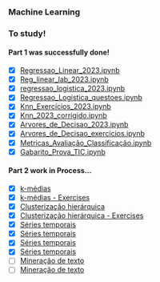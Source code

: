 ### Machine Learning

### To study!

#### Part 1 was successfully done!
- [x] [Regressao_Linear_2023.ipynb](https://colab.research.google.com/github/gustavogrds/TIC/blob/master/Regressao_Linear_2023.ipynb)
- [x] [Reg_linear_lab_2023.ipynb](https://colab.research.google.com/drive/1NmQzs1Op6d7tWQjtmZPUq9GwX4-Sdak3?usp=sharing)
- [x] [regressao_logistica_2023.ipynb](https://colab.research.google.com/github/gustavogrds/TIC/blob/master/regressao_logistica_2023.ipynb)
- [x] [Regressao_Logistica_questoes.ipynb](https://colab.research.google.com/github/gustavogrds/TIC/blob/master/Regressao_Logistica_questoes.ipynb)
- [x] [Knn_Exercícios_2023.ipynb](https://colab.research.google.com/github/gustavogrds/TIC/blob/master/Knn_Exerc%C3%ADcios_2023.ipynb)
- [x] [Knn_2023_corrigido.ipynb](https://colab.research.google.com/github/gustavogrds/TIC/blob/master/Knn_2023_corrigido.ipynb)
- [x] [Arvores_de_Decisao_2023.ipynb](https://colab.research.google.com/github/gustavogrds/TIC/blob/master/Arvores_de_Decisao_2023.ipynb)
- [x] [Arvores_de_Decisao_exercicios.ipynb](https://colab.research.google.com/github/gustavogrds/TIC/blob/master/Arvores_de_Decisao_exercicios.ipynb)
- [x] [Metricas_Avaliação_Classificação.ipynb](https://colab.research.google.com/github/gustavogrds/TIC/blob/master/Metricas_Avalia%C3%A7%C3%A3o_Classifica%C3%A7%C3%A3o.ipynb)
- [x] [Gabarito_Prova_TIC.ipynb](https://colab.research.google.com/drive/1xkBFSCdMb1kw6PIjN2t2Tnh3EqOGY-_5?usp=sharing#scrollTo=-csgDmWX3BlO)

#### Part 2 work in Process...
- [X] [k-médias](https://colab.research.google.com/github/gustavogrds/TIC/blob/master/TIC_Kmedias_2023_2.ipynb)
- [X] [k-médias - Exercises](https://colab.research.google.com/github/gustavogrds/TIC/blob/master/TIC_Kmedias_Lab_2023_2.ipynb)
- [X] [Clusterização hierárquica](https://colab.research.google.com/drive/1taAKGvTxphlb8aYp3Jp_tYSSBqmnk6oI?usp=sharing)
- [X] [Clusterização hierárquica - Exercises](https://colab.research.google.com/drive/1bFQnaUyjUimyYNb0NgglbJRaoYNN8dGJ?usp=sharing)
- [X] [Séries temporais](https://colab.research.google.com/github/gustavogrds/TIC/blob/master/SeriesTemporais_2023_2.ipynb)
- [X] [Séries temporais](https://colab.research.google.com/github/gustavogrds/TIC/blob/master/Lab_series_temp_2023_2.ipynb)
- [X] [Séries temporais](https://colab.research.google.com/github/gustavogrds/TIC/blob/master/Modelo_ARIMA__2023.ipynb)
- [X] [Séries temporais](https://colab.research.google.com/github/gustavogrds/TIC/blob/master/Lab_ARIMA_2023_2.ipynb)
- [ ] [Mineração de texto](https://colab.research.google.com/github/gustavogrds/TIC/blob/master/NLP_intro.ipynb)
- [ ] [Mineração de texto](https://colab.research.google.com/drive/1OLTOTjAOBoP6ImTPdZXuan4fzSPOX5pG?usp=sharing)
